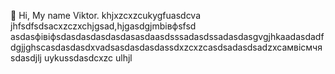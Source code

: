  👋 Hi, My name Viktor.
khjxzcxzcukygfuasdcva
jhfsdfsdsacxzczxchjgsad,hjgasdgjmbівфsfsd
asdasфівіфsdasdasdasdasdasasdaasdsssadasdssadasdasgvgjhkaadasdadfdgjjghscasdasdasdxvadsasdasdasdassdxzcxzcasdsadasdsadzxcaмвісмчяsdasdjlj
uykussdasdcxzc
ulhjl
